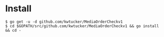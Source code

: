 # Install

```shell
$ go get -u -d github.com/kwtucker/MediaOrderCheckv1 
$ cd $GOPATH/src/github.com/kwtucker/MediaOrderCheckv1 && go install && cd -
```
